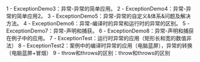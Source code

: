 1 - ExceptionDemo3：异常-异常的简单应用。
2 - ExceptionDemo4：异常-异常的简单应用2。
3 - ExceptionDemo5：异常-异常的自定义&体系&问题及解决方法。
4 - ExceptionDemo6：异常-编译时的异常和运行时的异常的区别。
5 - ExceptionDemo7：异常-声明和捕获。
6 - ExceptionDemo8：异常-声明和捕获在例子中的应用。
7 - ExceptionTest：运行时异常的应用（矩形长和宽的数值非法）
8 - ExceptionTest2：案例中的编译时异常的应用（电脑蓝屏），异常的转换（电脑蓝屏+冒烟）
9 - throw和throws的区别：throw和throws的区别
